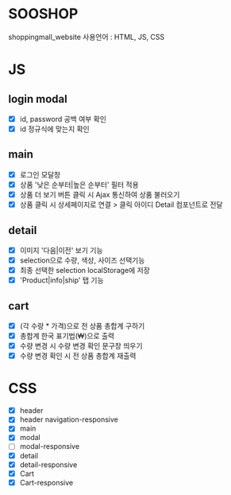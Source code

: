 # SOOSHOP
shoppingmall_website
사용언어 : HTML, JS, CSS

# JS

## login modal
- [x] id, password 공백 여부 확인
- [x] id 정규식에 맞는지 확인

## main
- [x] 로그인 모달창
- [x] 상품 '낮은 순부터|높은 순부터' 필터 적용
- [x] 상품 더 보기 버튼 클릭 시 Ajax 통신하여 상품 불러오기
- [x] 상품 클릭 시 상세페이지로 연결 > 클릭 아이디 Detail 컴포넌트로 전달

## detail
- [x] 이미지 '다음|이전' 보기 기능
- [x] selection으로 수량, 색상, 사이즈 선택기능
- [x] 최종 선택한 selection localStorage에 저장
- [x] 'Product|info|ship' 탭 기능

## cart
- [x] (각 수랑 * 가격)으로 전 상품 총합계 구하기
- [x] 총합계 한국 표기법(₩)으로 출력
- [x] 수량 변경 시 수량 변경 확인 문구창 띄우기
- [x] 수량 변경 확인 시 전 상품 총합계 재출력

# CSS

- [x] header
- [x] header navigation-responsive
- [x] main
- [x] modal
- [ ] modal-responsive
- [x] detail
- [x] detail-responsive
- [x] Cart
- [x] Cart-responsive
